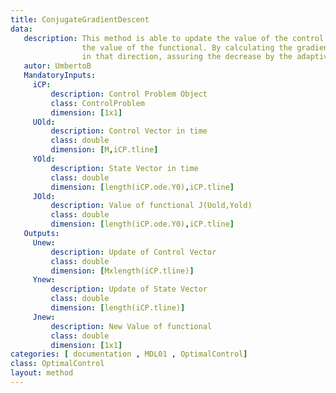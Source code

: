 ```yaml
---
title: ConjugateGradientDescent
data: 
   description: This method is able to update the value of the control by decreasing 
                the value of the functional. By calculating the gradient, $ \frac{dH}{du}$. Also, it is decremented 
                in that direction, assuring the decrease by the adaptive step size. 
   autor: UmbertoB
   MandatoryInputs:   
     iCP: 
         description: Control Problem Object
         class: ControlProblem
         dimension: [1x1]
     UOld: 
         description: Control Vector in time  
         class: double
         dimension: [M,iCP.tline]
     YOld: 
         description: State Vector in time 
         class: double
         dimension: [length(iCP.ode.Y0),iCP.tline]
     JOld: 
         description: Value of functional J(Uold,Yold)
         class: double
         dimension: [length(iCP.ode.Y0),iCP.tline]
   Outputs:
     Unew:
         description: Update of Control Vector  
         class: double
         dimension: [Mxlength(iCP.tline)]
     Ynew:
         description: Update of State Vector 
         class: double
         dimension: [length(iCP.tline)]
     Jnew:
         description: New Value of functional 
         class: double
         dimension: [1x1]
categories: [ documentation , MDL01 , OptimalControl]
class: OptimalControl
layout: method
---
```

